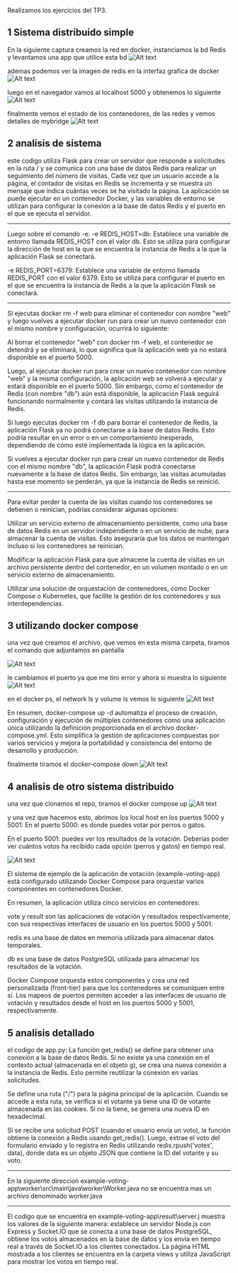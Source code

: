 Realizamos los ejercicios del TP3.

## 1 Sistema distribuido simple

En la siguiente captura creamos la red en docker, instanciamos la bd Redis y levantamos una app
que utilice esta bd
![Alt text](1.png)

ademas podemos ver la imagen de redis en la interfaz grafica de docker
![Alt text](99.png)

luego en el navegador vamos al localhost 5000 y obtenemos lo siguiente
![Alt text](2.png)

finalmente vemos el estado de los contenedores, de las redes y vemos detalles de mybridge
![Alt text](3.png)

## 2 analisis de sistema

 este codigo utiliza Flask para crear un servidor que responde a solicitudes en la ruta / y se comunica con una base de datos Redis para realizar un seguimiento del número de visitas. Cada vez que un usuario accede a la página, el contador de visitas en Redis se incrementa y se muestra un mensaje que indica cuántas veces se ha visitado la página. La aplicación se puede ejecutar en un contenedor Docker, y las variables de entorno se utilizan para configurar la conexión a la base de datos Redis y el puerto en el que se ejecuta el servidor.

---------------------------------------------------------------------------------------------

 Luego sobre el comando -e:
 -e REDIS_HOST=db: Establece una variable de entorno llamada REDIS_HOST con el valor db. Esto se utiliza para configurar la dirección de host en la que se encuentra la instancia de Redis a la que la aplicación Flask se conectará.

-e REDIS_PORT=6379: Establece una variable de entorno llamada REDIS_PORT con el valor 6379. Esto se utiliza para configurar el puerto en el que se encuentra la instancia de Redis a la que la aplicación Flask se conectará.

---------------------------------------------------------------------------------------

Si ejecutas docker rm -f web para eliminar el contenedor con nombre "web" y luego vuelves a ejecutar docker run para crear un nuevo contenedor con el mismo nombre y configuración, ocurrirá lo siguiente:

Al borrar el contenedor "web" con docker rm -f web, el contenedor se detendrá y se eliminará, lo que significa que la aplicación web ya no estará disponible en el puerto 5000.

Luego, al ejecutar docker run para crear un nuevo contenedor con nombre "web" y la misma configuración, la aplicación web se volverá a ejecutar y estará disponible en el puerto 5000. Sin embargo, como el contenedor de Redis (con nombre "db") aún está disponible, la aplicación Flask seguirá funcionando normalmente y contará las visitas utilizando la instancia de Redis.

Si luego ejecutas docker rm -f db para borrar el contenedor de Redis, la aplicación Flask ya no podrá conectarse a la base de datos Redis. Esto podría resultar en un error o en un comportamiento inesperado, dependiendo de cómo esté implementada la lógica en la aplicación.

Si vuelves a ejecutar docker run para crear un nuevo contenedor de Redis con el mismo nombre "db", la aplicación Flask podrá conectarse nuevamente a la base de datos Redis. Sin embargo, las visitas acumuladas hasta ese momento se perderán, ya que la instancia de Redis se reinició.

-------------------------------------------------------------------------------------------

Para evitar perder la cuenta de las visitas cuando los contenedores se detienen o reinician, podrías considerar algunas opciones:

Utilizar un servicio externo de almacenamiento persistente, como una base de datos Redis en un servidor independiente o en un servicio de nube, para almacenar la cuenta de visitas. Esto aseguraría que los datos se mantengan incluso si los contenedores se reinician.

Modificar la aplicación Flask para que almacene la cuenta de visitas en un archivo persistente dentro del contenedor, en un volumen montado o en un servicio externo de almacenamiento.

Utilizar una solución de orquestación de contenedores, como Docker Compose o Kubernetes, que facilite la gestión de los contenedores y sus interdependencias.

## 3 utilizando docker compose

una vez que creamos el archivo, que vemos en esta misma carpeta, tiramos el comando que adjuntamos en 
pantalla 

![Alt text](4.png)

le cambiamos el puerto ya que me tiro error y ahora si muestra lo siguiente
![Alt text](5.png)

en el docker ps, el network ls y volume ls vemos lo siguiente
![Alt text](7.png)

En resumen, docker-compose up -d automatiza el proceso de creación, configuración y ejecución de múltiples contenedores como una aplicación única utilizando la definición proporcionada en el archivo docker-compose.yml. Esto simplifica la gestión de aplicaciones compuestas por varios servicios y mejora la portabilidad y consistencia del entorno de desarrollo y producción.

finalmente tiramos el docker-compose down
![Alt text](6.png)

## 4 analisis de otro sistema distribuido

una vez que clonamos el repo, tiramos el docker compose up
![Alt text](8.png)

y una vez que hacemos esto, abrimos los local host en los puertos 5000 y 5001:
En el puerto 5000: es donde puedes votar por perros o gatos.

En el puerto 5001: puedes ver los resultados de la votación. Deberías poder ver cuántos votos ha recibido cada opción (perros y gatos) en tiempo real.

![Alt text](9.png)

El sistema de ejemplo de la aplicación de votación (example-voting-app) está configurado utilizando Docker Compose para orquestar varios componentes en contenedores Docker.

En resumen, la aplicación utiliza cinco servicios en contenedores:

vote y result son las aplicaciones de votación y resultados respectivamente, con sus respectivas interfaces de usuario en los puertos 5000 y 5001.

redis es una base de datos en memoria utilizada para almacenar datos temporales.

db es una base de datos PostgreSQL utilizada para almacenar los resultados de la votación.

Docker Compose orquesta estos componentes y crea una red personalizada (front-tier) para que los contenedores se comuniquen entre sí. Los mapeos de puertos permiten acceder a las interfaces de usuario de votación y resultados desde el host en los puertos 5000 y 5001, respectivamente.

## 5 analisis detallado

el codigo de app.py: La función get_redis() se define para obtener una conexión a la base de datos Redis. Si no existe ya una conexión en el contexto actual (almacenada en el objeto g), se crea una nueva conexión a la instancia de Redis. Esto permite reutilizar la conexión en varias solicitudes.

Se define una ruta ("/") para la página principal de la aplicación. Cuando se accede a esta ruta, se verifica si el votante ya tiene una ID de votante almacenada en las cookies. Si no la tiene, se genera una nueva ID en hexadecimal.

Si se recibe una solicitud POST (cuando el usuario envía un voto), la función obtiene la conexión a Redis usando get_redis(). Luego, extrae el voto del formulario enviado y lo registra en Redis utilizando redis.rpush('votes', data), donde data es un objeto JSON que contiene la ID del votante y su voto.

------------------------------------------------------------------------------------------------

En la siguiente direccion example-voting-app\worker\src\main\java\worker\Worker.java
no se encuentra mas un archivo denominado worker.java

------------------------------------------------------------------------------------------------
 
El codigo que se encuentra en example-voting-app\result\server.j muestra los valores de la siguiente manera: establece un servidor Node.js con Express y Socket.IO que se conecta a una base de datos PostgreSQL, obtiene los votos almacenados en la base de datos y los envía en tiempo real a través de Socket.IO a los clientes conectados. La página HTML mostrada a los clientes se encuentra en la carpeta views y utiliza JavaScript para mostrar los votos en tiempo real.